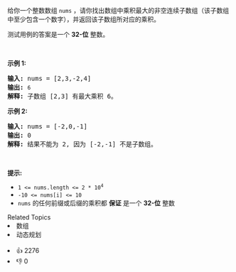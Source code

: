 <p>给你一个整数数组 <code>nums</code>&nbsp;，请你找出数组中乘积最大的非空连续<span data-keyword="subarray-nonempty">子数组</span>（该子数组中至少包含一个数字），并返回该子数组所对应的乘积。</p>

<p>测试用例的答案是一个&nbsp;<strong>32-位</strong> 整数。</p>

<p>&nbsp;</p>

<p><strong class="example">示例 1:</strong></p>

<pre>
<strong>输入:</strong> nums = [2,3,-2,4]
<strong>输出:</strong> <span><code>6</code></span>
<strong>解释:</strong>&nbsp;子数组 [2,3] 有最大乘积 6。
</pre>

<p><strong class="example">示例 2:</strong></p>

<pre>
<strong>输入:</strong> nums = [-2,0,-1]
<strong>输出:</strong> 0
<strong>解释:</strong>&nbsp;结果不能为 2, 因为 [-2,-1] 不是子数组。</pre>

<p>&nbsp;</p>

<p><strong>提示:</strong></p>

<ul> 
 <li><code>1 &lt;= nums.length &lt;= 2 * 10<sup>4</sup></code></li> 
 <li><code>-10 &lt;= nums[i] &lt;= 10</code></li> 
 <li><code>nums</code> 的任何前缀或后缀的乘积都 <strong>保证</strong>&nbsp;是一个 <strong>32-位</strong> 整数</li> 
</ul>

<div><div>Related Topics</div><div><li>数组</li><li>动态规划</li></div></div><br><div><li>👍 2276</li><li>👎 0</li></div>